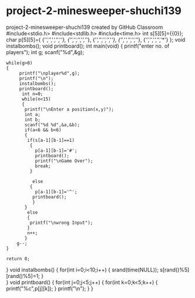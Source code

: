 # project-2-minesweeper-shuchi139
project-2-minesweeper-shuchi139 created by GitHub Classroom
#include<stdio.h>
#include<stdlib.h>
#include<time.h>
int s[5][5]={{0}};
char p[5][5]={
         {'*','*','*','*','*'},
         {'*','*','*','*','*'},
         {'*','*','*','*','*'},
         {'*','*','*','*','*'},
         {'*','*','*','*','*'}
         };
void instalbombs();
void printboard();
int main(void)
{
    printf("enter no. of players");
    int g;
    scanf("%d",&g);
    
    while(g>0)
    {
         printf("\nplayer%d",g);
         printf("\n");
         instalbombs();
         printboard();
          int n=0;
          while(n<15)
          {
           printf("\nEnter a position(x,y)");
           int a;
           int b;
           scanf("%d %d",&a,&b);
           if(a<6 && b<6)
           {
            if(s[a-1][b-1]==1)
             {
               p[a-1][b-1]='#';
               printboard();
               printf("\nGame Over");
               break;
             }
              
              else
             {
               p[a-1][b-1]='^';
              printboard();
              }
           }
            else
            {
             printf("\nwrong Input");
            }
            n++;
           }
        g--;
    }
    
    return 0;
}
void instalbombs()
{
    for(int i=0;i<10;i++)
         {
           srand(time(NULL));
           s[rand()%5][rand()%5]=1;
         }  
}
void printboard()
{
     for(int j=0;j<5;j++)
          {
           for(int k=0;k<5;k++)
           {
             printf("%c",p[j][k]);
           }
           printf("\n");
          }
}
